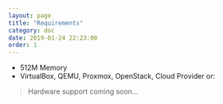 ```yaml
---
layout: page
title: "Requirements"
category: doc
date: 2019-01-24 22:23:00
order: 1
---
```


- 512M Memory
- VirtualBox, QEMU, Proxmox, OpenStack, Cloud Provider or:

> Hardware support coming soon...
